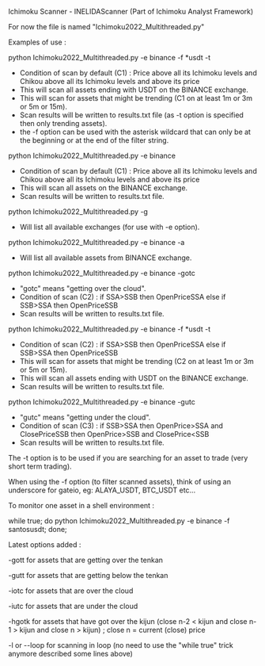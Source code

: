Ichimoku Scanner - INELIDAScanner (Part of Ichimoku Analyst Framework)

For now the file is named "Ichimoku2022_Multithreaded.py"

Examples of use :

python Ichimoku2022_Multithreaded.py -e binance -f *usdt -t
- Condition of scan by default (C1) : Price above all its Ichimoku levels and Chikou above all its Ichimoku levels and above its price
- This will scan all assets ending with USDT on the BINANCE exchange.
- This will scan for assets that might be trending (C1 on at least 1m or 3m or 5m or 15m).
- Scan results will be written to results.txt file (as -t option is specified then only trending assets).
- the -f option can be used with the asterisk wildcard that can only be at the beginning or at the end of the filter string.

python Ichimoku2022_Multithreaded.py -e binance
- Condition of scan by default (C1) : Price above all its Ichimoku levels and Chikou above all its Ichimoku levels and above its price
- This will scan all assets on the BINANCE exchange.
- Scan results will be written to results.txt file.

python Ichimoku2022_Multithreaded.py -g
- Will list all available exchanges (for use with -e option).

python Ichimoku2022_Multithreaded.py -e binance -a
- Will list all available assets from BINANCE exchange.

python Ichimoku2022_Multithreaded.py -e binance -gotc
- "gotc" means "getting over the cloud". 
- Condition of scan (C2) : if SSA>SSB then OpenPrice<SSA and ClosePrice>SSA else if SSB>SSA then OpenPrice<SSB and ClosePrice>SSB
- Scan results will be written to results.txt file.

python Ichimoku2022_Multithreaded.py -e binance -f *usdt -t
- Condition of scan (C2) : if SSA>SSB then OpenPrice<SSA and ClosePrice>SSA else if SSB>SSA then OpenPrice<SSB and ClosePrice>SSB
- This will scan for assets that might be trending (C2 on at least 1m or 3m or 5m or 15m).
- This will scan all assets ending with USDT on the BINANCE exchange.
- Scan results will be written to results.txt file.

python Ichimoku2022_Multithreaded.py -e binance -gutc
- "gutc" means "getting under the cloud".
- Condition of scan (C3) : if SSB>SSA then OpenPrice>SSA and ClosePrice<SSA else if SSA>SSB then OpenPrice>SSB and ClosePrice<SSB
- Scan results will be written to results.txt file.
                                                                                                                                  
The -t option is to be used if you are searching for an asset to trade (very short term trading).

When using the -f option (to filter scanned assets), think of using an underscore for gateio, eg: ALAYA_USDT, BTC_USDT etc...

To monitor one asset in a shell environment :
                                                                                                                                  
while true; do python Ichimoku2022_Multithreaded.py -e binance -f santosusdt; done;
                                                                                                                                  

Latest options added :

-gott for assets that are getting over the tenkan

-gutt for assets that are getting below the tenkan

-iotc for assets that are over the cloud

-iutc for assets that are under the cloud

-hgotk for assets that have got over the kijun (close n-2 < kijun and close n-1 > kijun and close n > kijun) ; close n = current (close) price 
                                                                                                                                  
-l or --loop for scanning in loop (no need to use the "while true" trick anymore described some lines above)


